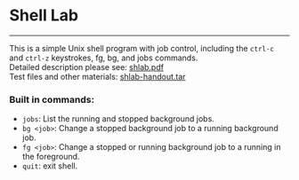 # Shell Lab
---

This is a simple Unix shell program with job control, including the `ctrl-c` and `ctrl-z` keystrokes, fg, bg, and jobs commands.   
Detailed description please see: [shlab.pdf](http://csapp.cs.cmu.edu/3e/shlab.pdf)    
Test files and other materials: [shlab-handout.tar](http://csapp.cs.cmu.edu/3e/shlab-handout.tar)

### Built in commands:
 - `jobs`: List the running and stopped background jobs.   
 - `bg <job>`: Change a stopped background job to a running background job.  
 - `fg <job>`: Change a stopped or running background job to a running in the foreground.  
 - `quit`: exit shell.  
 
 
